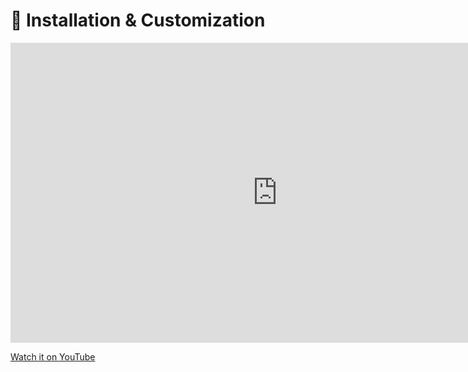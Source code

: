 # &#129489; Installation & Customization

<iframe width="854" height="480"  src="https://www.youtube.com/embed/Rvx19TZBCrw" title="YouTube video player" frameborder="0" allow="accelerometer; autoplay; clipboard-write; encrypted-media; gyroscope; picture-in-picture; web-share" allowfullscreen></iframe>

[Watch it on YouTube](https://youtu.be/Rvx19TZBCrw)

